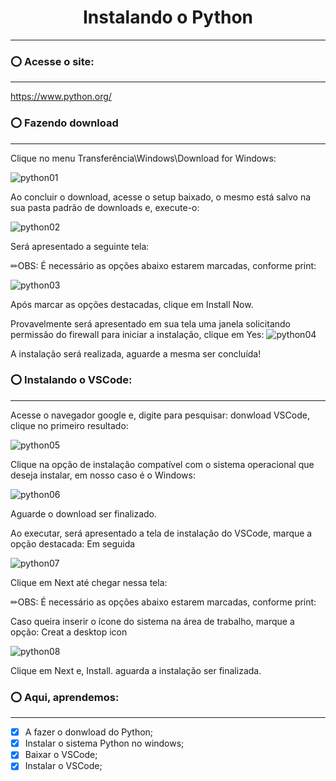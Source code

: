 # <h1 align="center"> Instalando o Python </h1>
***
### <font style="vertical-align: inherit;"><font style="vertical-align: inherit;">⭕</font></font> Acesse o site:
***

https://www.python.org/

### <font style="vertical-align: inherit;"><font style="vertical-align: inherit;">⭕</font></font> Fazendo download
***

Clique no menu Transferência\Windows\Download for Windows:

![python01](https://github.com/user-attachments/assets/f9d0e40b-bfea-44ce-8586-5dd17499ce5a)



Ao concluir o download, acesse o setup baixado, o mesmo está salvo na sua pasta padrão de downloads e, execute-o:

![python02](https://github.com/user-attachments/assets/e688fd95-596e-4406-95b2-606e965d788a)

Será apresentado a seguinte tela:

<font style="vertical-align: inherit;"><font style="vertical-align: inherit;">✏</font></font>OBS: É necessário as opções abaixo estarem marcadas, conforme print:

![python03](https://github.com/user-attachments/assets/55c11925-dffe-4d89-af9c-c1a44a15f58b)

Após marcar as opções destacadas, clique em Install Now.

Provavelmente será apresentado em sua tela uma janela solicitando permissão do firewall para iniciar a instalação, clique em Yes:
![python04](https://github.com/user-attachments/assets/fb5d7288-e8b6-4240-a1b6-3536b4958ba7)

A instalação será realizada, aguarde a mesma ser concluída!

### <font style="vertical-align: inherit;"><font style="vertical-align: inherit;">⭕</font></font> Instalando o VSCode:
***

Acesse o navegador google e, digite para pesquisar: donwload VSCode, clique no primeiro resultado:

![python05](https://github.com/user-attachments/assets/1c38b11b-f4d0-41e7-970f-af3baa7cd986)

Clique na opção de instalação compatível com o sistema operacional que deseja instalar, em nosso caso é o Windows:

![python06](https://github.com/user-attachments/assets/c6b30638-c6ca-4d8d-9f72-9887ab4eee62)

Aguarde o download ser finalizado.

Ao executar, será apresentado a tela de instalação do VSCode, marque a opção destacada: Em seguida

![python07](https://github.com/user-attachments/assets/096bb210-1d97-47a3-8b89-4dd0a7688afb)

Clique em Next até chegar nessa tela:

<font style="vertical-align: inherit;"><font style="vertical-align: inherit;">✏</font></font>OBS: É necessário as opções abaixo estarem marcadas, conforme print:

Caso queira inserir o ícone do sistema na área de trabalho, marque a opção: Creat a desktop icon

![python08](https://github.com/user-attachments/assets/f022cbb6-9370-45be-89f5-1beab4cd2161)

Clique em Next e, Install.
aguarda a instalação ser finalizada.


### <font style="vertical-align: inherit;"><font style="vertical-align: inherit;">⭕</font></font> Aqui, aprendemos:
***

- [x] A fazer o donwload do Python;
- [x] Instalar o sistema Python no windows;
- [x] Baixar o VSCode;
- [x] Instalar o VSCode; 

